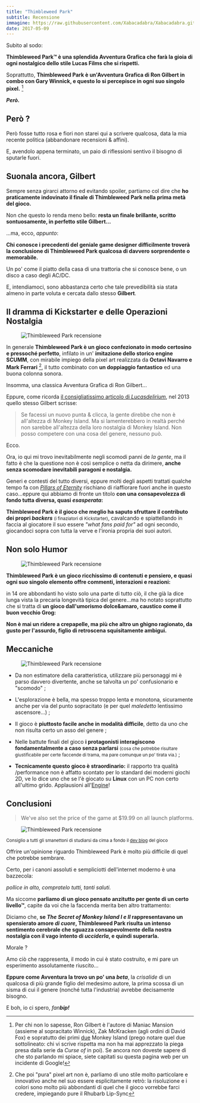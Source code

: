 ```yaml
---
title: "Thimbleweed Park"
subtitle: Recensione
immagine: https://raw.githubusercontent.com/Xabacadabra/Xabacadabra.github.io/master/images/thimbleweed-park.jpg
date: 2017-05-09
---
```


Subito al sodo:

**Thimbleweed Park™ è una splendida Avventura Grafica che farà la gioia di ogni nostalgico dello stile Lucas Films che si rispetti.**

Soprattutto, **Thimbleweed Park è un'Avventura Grafica di Ron Gilbert in combo con Gary Winnick, e questo lo si percepisce in ogni suo singolo pixel.** [^RonGilbert]

[^RonGilbert]: Per chi non lo sapesse, Ron Gilbert è l'autore di Maniac Mansion (assieme al sopracitato Winnick), Zak McKracken (agli ordini di David Fox) e sopratutto dei primi <u>due</u> Monkey Island  (prego notare quel due sottolineato: chi vi scrive rispetta ma non ha mai apprezzato la piega presa dalla serie da <i>Curse of</i> in poi). Se ancora non doveste sapere di che sto parlando mi spiace, siete capitati su questa pagina web per un incidente di Google!

**_Però._**

## Però ?

Però fosse tutto rosa e fiori non starei qui a scrivere qualcosa, data la mia recente politica (abbandonare recensioni & affini).

E, avendolo appena terminato, un paio di riflessioni sentivo il bisogno di sputarle fuori.

## Suonala ancora, Gilbert

Sempre senza girarci attorno ed evitando spoiler, partiamo col dire che **ho praticamente indovinato il finale di Thimbleweed Park nella prima metà del gioco.**

Non che questo lo renda meno bello: **resta un finale brillante, scritto sontuosamente, in perfetto stile Gilbert...**

...ma, ecco, _appunto_:

**Chi conosce i precedenti del geniale game designer difficilmente troverà la conclusione di Thimbleweed Park qualcosa di davvero sorprendente o memorabile.**

Un po' come il piatto della casa di una trattoria che si conosce bene, o un disco a caso degli AC/DC.

E, intendiamoci, sono abbastanza certo che tale prevedibilità sia stata almeno in parte voluta e cercata dallo stesso **Gilbert**.

## Il dramma di Kickstarter e delle Operazioni Nostalgia

<figure>
<img src='https://storage.googleapis.com/images.thimbleweedpark.com/ThimbleweedParkKeyArtMay2016.png' alt='Thimbleweed Park recensione'>
</figure>

In generale **Thimbleweed Park è un gioco confezionato in modo certosino e pressoché perfetto**, infilato in un' **imitazione dello storico engine SCUMM**, con mirabile impiego della pixel art realizzata da **Octavi Navarro e Mark Ferrari** [^pixelart], il tutto combinato con **un doppiaggio fantastico** ed una buona colonna sonora.

[^pixelart]:  Che poi "pura" pixel art non è, parliamo di uno stile molto particolare e innovativo anche nel suo essere esplicitamente retrò: la risoluzione e i colori sono molto più abbondanti di quel che il gioco vorrebbe farci credere, impiegando pure il Rhubarb Lip-Sync

Insomma, una classica Avventura Grafica di Ron Gilbert...

Eppure, come ricorda [il consigliatissimo articolo di _Lucasdelirium_](https://www.lucasdelirium.it/tpscheda.php), nel 2013 quello stesso Gilbert scrisse:

> Se facessi un nuovo punta & clicca, la gente direbbe che non è all'altezza di Monkey Island. Ma si lamenterebbero in realtà perché non sarebbe all'altezza della loro nostalgia di Monkey Island. Non posso competere con una cosa del genere, nessuno può.

Ecco.

Ora, io qui mi trovo inevitabilmente negli scomodi panni de _la gente_, ma il fatto è che la questione non è così semplice o netta da dirimere, **anche senza scomodare inevitabili paragoni e nostalgia.**

Generi e contesti del tutto diversi, eppure molti degli aspetti trattati qualche tempo fa con [_Pillars of Eternity_](/2016/pillars-of-eternity-recensione/) rischiano di riaffiorare fuori anche in questo caso...eppure qui abbiamo di fronte un titolo **con una consapevolezza di fondo tutta diversa, quasi _esasperata_:**

**Thimbleweed Park è il gioco che meglio ha saputo sfruttare il contributo dei propri _backers_** <small>(i finaziatori di Kickstarter)</small>, cavalcando e spiattellando in faccia al giocatore il suo essere _"what fans paid for"_ ad ogni secondo, giocandoci sopra con tutta la verve e l'ironia propria dei suoi autori.

## Non solo Humor

<figure>
<img src='https://storage.googleapis.com/images.thimbleweedpark.com/www/character_ransome.png' alt='Thimbleweed Park recensione'>
</figure>

**Thimbleweed Park è un gioco ricchissimo di contenuti e pensiero, e quasi ogni suo singolo elemento offre commenti, interazioni e reazioni:**

in 14 ore abbondanti ho visto solo una parte di tutto ciò, il che già la dice lunga vista la precaria longevità tipica del genere...ma ho notato soprattutto che si tratta di **un gioco dall'umorismo dolce&amaro, caustico come il buon vecchio Grog:**

**Non è mai un ridere a crepapelle, ma più che altro un ghigno ragionato, da gusto per l'assurdo, figlio di retroscena squisitamente ambigui.**

## Meccaniche

<figure>
<img src='https://storage.googleapis.com/images.thimbleweedpark.com/radio_podcast.png' alt='Thimbleweed Park recensione'>
</figure>

- Da non estimatore della caratteristica, utilizzare più personaggi mi è parso davvero divertente, anche se talvolta un po' confusionario e "scomodo" ;

- L'esplorazione è bella, ma spesso troppo lenta e monotona, sicuramente anche per via del punto sopracitato (e per quel _maledetto_ lentissimo ascensore...) ;

- Il gioco è **piuttosto facile anche in modalità difficile**, detto da uno che non risulta certo un asso del genere ;

- Nelle battute finali del gioco **i protagonisti interagiscono fondamentalmente a caso senza parlarsi** <small>(cosa che potrebbe risultare giustificabile per certe faccende di trama, ma pare comunque un po' tirata via.)</small> ;

-  **Tecnicamente questo gioco è straordinario:** il rapporto tra qualità /performance non è affatto scontato per lo standard dei moderni giochi 2D, ve lo dice uno che se l'è giocato su **Linux** con un PC non certo all'ultimo grido. Applausioni all'[Engine](https://blog.thimbleweedpark.com/roadmap1)!

## Conclusioni

> We've also set the price of the game at $19.99 on all launch platforms.

<figure>
<img src='https://storage.googleapis.com/images.thimbleweedpark.com/20_bucks.png' alt='Thimbleweed Park recensione'>
</figure>

<small>Consiglio a tutti gli smanettoni di studiarsi da cima a fondo il [dev blog](https://blog.thimbleweedpark.com/) del gioco</small>

Offrire un'opinione riguardo Thimbleweed Park è molto più difficile di quel che potrebbe sembrare.

Certo, per i canoni assoluti e sempliciotti dell'internet moderno è una bazzecola:

_pollice in alto, compratelo tutti, tanti saluti._

Ma siccome **parliamo di un gioco pensato anzitutto per gente di un certo livello™**, capite da voi che la faccenda merita ben altro trattamento:

Diciamo che, **se _The Secret of Monkey Island I e II_ rappresentavano un spensierato amore _di cuore_, Thimbleweed Park risulta un intenso sentimento cerebrale che sguazza consapevolmente della nostra nostalgia con il vago intento di _ucciderla_, e quindi superarla.**

Morale ?

Amo ciò che rappresenta, il modo in cui è stato costruito, e mi pare un esperimento assolutamente riuscito...

**Eppure come Avventura la trovo un po' una _beta_**, la _crisalide_ di un qualcosa di più grande figlio del medesimo autore, la prima scossa di un sisma di cui il genere (nonché tutta l'industria) avrebbe decisamente bisogno.

E boh, io ci spero, _fan***bip!***_

<div class="hreview" style="display: none;">
<span class="item"> <span style="font-size: xx-small;"><span style="font-family: &quot;trebuchet ms&quot; , sans-serif;"><span class="fn">Thimbleweed Park </span><br /> </span></span></span><span style="font-size: xx-small;"><span style="font-family: &quot;trebuchet ms&quot; , sans-serif;"> Recensito da: <span class="reviewer">Andrea Corinti</span> Data: <span class="dtreviewed">Mag 9 2017<br /> </span> Voto: <span class="rating">4.5</span></span></span></div>
